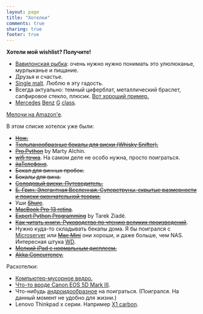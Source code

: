 ```yaml
---
layout: page
title: "Хотелки"
comments: true
sharing: true
footer: true
---
```


__Хотели мой wishlist? Получите!__

* [Вавилонская рыбка](http://ru.wikipedia.org/wiki/%D0%92%D0%B0%D0%B2%D0%B8%D0%BB%D0%BE%D0%BD%D1%81%D0%BA%D0%B0%D1%8F_%D1%80%D1%8B%D0%B1%D0%BA%D0%B0): очень нужно нужно понимать это улюлюканье, мурлыканье и пищание.
* Друзья и счастье.
* [Single malt](http://en.wikipedia.org/wiki/Single_malt_whisky). Люблю я эту гадость.
* Всегда актуально: темный циферблат, металлический браслет, сапфировое стекло,  плюсик. [Вот хороший пример.](http://www.omegawatches.com/collection/speedmaster/presentation/speedmaster-moonwatch-chronograph)
* [Mercedes](http://www.youtube.com/watch?v=FxBVeCigosc "Main Hotelka") [Benz](http://www.youtube.com/watch?v=K5gLawhRY8k) [G](https://vimeo.com/32952242) [class](http://www.youtube.com/watch?v=OjdmNKGjZyA).

[Мелочи на Amazon'e](http://amzn.com/w/1WK4H4ZVW8M4R).

В этом списке хотелок уже были:

* [~~Нож.~~](http://chrisreeve.com/Sebenza-25)
* [~~Тюльпанообразные бокалы для виски (Whisky Snifter).~~](http://www.wineware.co.uk/content/images/thumbs/0015424_spiegelau-whisky-snifter-glasses-set-of-2.jpeg)
* [~~Pro Python~~](http://www.amazon.com/Python-Experts-Voice-Open-Source/dp/1430227575) by Marty Alchin.
* [~~wifi точка~~](http://mikrotik.spb.ru/index.php?route=product/product&path=35&product_id=79). На самом деле не особо нужна, просто поиграться.
* [~~йаТелефоно~~](http://www.apple.com/iphone/).
* ~~Бокал для винных пробок.~~
* ~~Бокалы для вина.~~
* [~~Солодовый виски. Путеводитель.~~](http://www.ozon.ru/context/detail/id/4125072/)
* [~~Б. Грин. Элегантная Вселенная. Суперструны, скрытые размерности и поиски окончательной теории.~~](http://www.books.ru/shop/books/245633)
* Уши [~~Shure~~](http://www.shure.eu/products/earphones/se315).
* [~~MacBook Pro 13 retina~~](http://www.apple.com/macbook-pro/features-retina/ "MBPr13").
* [~~Expert Python Programming~~](http://www.amazon.com/Expert-Python-Programming-practices-distributing/dp/184719494X/ref=sr_1_1?ie=UTF8&qid=1350831291&sr=8-1&keywords=Expert+Python+Programming) by Tarek Ziadé.
* [~~Как читать книги. Руководство по чтению великих произведений~~](http://www.ozon.ru/context/detail/id/5933682/).
* Нужно куда-то складывать бекапы дома. Я бы поигрался с [Microserver](http://shopping1.hp.com/is-bin/INTERSHOP.enfinity/WFS/WW-USSMBPublicStore-Site/en_US/-/USD/ViewStandardCatalog-Browse;pgid=jDJwlVlq2W9SR0Yk2kO1Yuen0000DLMu54k4;sid=HQ7IJ-ROcWjIJ7TIpWsDsz1BzwDwVnsEjQc=?CatalogCategoryID=H20Q7EN5z88AAAEuEQIsTi_9) или [~~Mac Mini~~](http://www.apple.com/mac-mini/) они хороши, и даже больше, чем NAS. Интересная штука [WD](http://www.ulmart.ru/goods/290480/).
* [~~Мелкий iPad с нормальным дисплеем.~~](http://www.apple.com/ipad-mini/)
* [~~Akka Concurrency.~~](http://www.artima.com/shop/akka_concurrency)


Расхотелки:

* [Компьютер-мусорное ведро.](http://www.apple.com/mac-pro/)
* [Что-то вроде Canon EOS 5D Mark III](http://www.usa.canon.com/cusa/consumer/products/cameras/slr_cameras/eos_5d_mark_iii "Photo").
* Что-нибудь [андроидообразное](http://www.google.com/nexus/) на поиграться. (Поигрался. На данный момент не удобно для жизни.)
* Lenovo Thinkpad x серии. Например [X1 carbon](http://www.lenovo.com/products/us/laptop/thinkpad/x-series/x1-carbon/ "Thinkpad").
